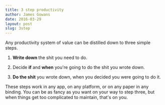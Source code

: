 ```yaml
---
title: 3 step productivity 
author: James Gowans
date: 2016-03-29
layout: post
slug: 3step
---
```


Any productivity system of value can be distilled down to three simple steps.

1. **Write down** the shit you need to do. 

2. Decide **if** and **when** you're going to do the shit you wrote down.

3. **Do the shit** you wrote down, when you decided you were going to do it.

These steps work in any app, on any platform, or on any paper in any binding. You can be as fancy as you want on your way to step three, but when things get too complicated to maintain, that's on you. 
